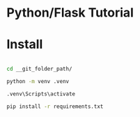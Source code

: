 # Python/Flask Tutorial

# Install
```bash

cd __git_folder_path/

python -m venv .venv

.venv\Scripts\activate

pip install -r requirements.txt

```
